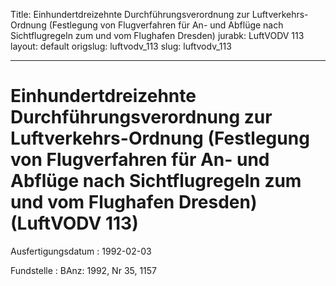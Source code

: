 Title: Einhundertdreizehnte Durchführungsverordnung zur Luftverkehrs-Ordnung (Festlegung
  von Flugverfahren für An- und Abflüge nach Sichtflugregeln zum und vom Flughafen
  Dresden)
jurabk: LuftVODV 113
layout: default
origslug: luftvodv_113
slug: luftvodv_113

---

# Einhundertdreizehnte Durchführungsverordnung zur Luftverkehrs-Ordnung (Festlegung von Flugverfahren für An- und Abflüge nach Sichtflugregeln zum und vom Flughafen Dresden) (LuftVODV 113)

Ausfertigungsdatum
:   1992-02-03

Fundstelle
:   BAnz: 1992, Nr 35, 1157

